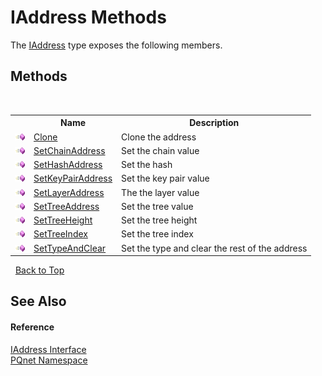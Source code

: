# IAddress Methods
 

The <a href="0d09dc6c-e06b-a49c-cc7d-919d9f4e2b9d">IAddress</a> type exposes the following members.


## Methods
&nbsp;<table><tr><th></th><th>Name</th><th>Description</th></tr><tr><td>![Public method](media/pubmethod.gif "Public method")</td><td><a href="7b933ce9-2c86-f22a-0436-c0e2f514c92a">Clone</a></td><td>
Clone the address</td></tr><tr><td>![Public method](media/pubmethod.gif "Public method")</td><td><a href="a82227d9-4c97-3ec1-c154-b68493e4151f">SetChainAddress</a></td><td>
Set the chain value</td></tr><tr><td>![Public method](media/pubmethod.gif "Public method")</td><td><a href="01603d2f-e220-2978-a0b3-0f11e122061f">SetHashAddress</a></td><td>
Set the hash</td></tr><tr><td>![Public method](media/pubmethod.gif "Public method")</td><td><a href="bc7d06f2-5dcc-d03a-3a98-c6dfa7b53f0a">SetKeyPairAddress</a></td><td>
Set the key pair value</td></tr><tr><td>![Public method](media/pubmethod.gif "Public method")</td><td><a href="80707384-05cc-e993-a47b-813b3f9c05fa">SetLayerAddress</a></td><td>
The the layer value</td></tr><tr><td>![Public method](media/pubmethod.gif "Public method")</td><td><a href="2f7d818b-b3d9-79aa-5b5f-546d92bf44ff">SetTreeAddress</a></td><td>
Set the tree value</td></tr><tr><td>![Public method](media/pubmethod.gif "Public method")</td><td><a href="97395596-bed9-565c-1330-505fc879c44b">SetTreeHeight</a></td><td>
Set the tree height</td></tr><tr><td>![Public method](media/pubmethod.gif "Public method")</td><td><a href="6846f02b-1262-7e44-6b06-125e5aa1f9f7">SetTreeIndex</a></td><td>
Set the tree index</td></tr><tr><td>![Public method](media/pubmethod.gif "Public method")</td><td><a href="c5eeec3d-1f20-9854-269c-e90b97a19197">SetTypeAndClear</a></td><td>
Set the type and clear the rest of the address</td></tr></table>&nbsp;
<a href="#iaddress-methods">Back to Top</a>

## See Also


#### Reference
<a href="0d09dc6c-e06b-a49c-cc7d-919d9f4e2b9d">IAddress Interface</a><br /><a href="fc4f881f-e121-9cf0-ed49-65bf6b5a005d">PQnet Namespace</a><br />